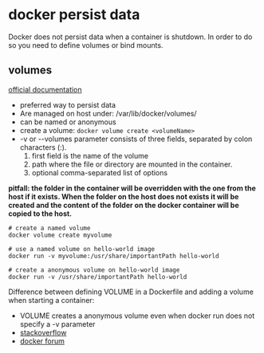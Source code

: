 # docker persist data

Docker does not persist data when a container is shutdown. In order to do so you need to define volumes or bind mounts.

## volumes

[official documentation](https://docs.docker.com/storage/volumes/)


- preferred way to persist data
- Are managed on host under: /var/lib/docker/volumes/
- can be named or anonymous
- create a volume: `docker volume create <volumeName>`
- -v  or --volumes parameter consists of three fields, separated by colon characters (:).
    1.  first field is the name of the volume
    2.  path where the file or directory are mounted in the container.
    3.  optional comma-separated list of options

**pitfall: the folder in the container will be overridden with the one from the host if it exists. When the folder on the host does not exists it will be created and the content of the folder on the docker container will be copied to the host.**


```shell
# create a named volume
docker volume create myvolume

# use a named volume on hello-world image
docker run -v myvolume:/usr/share/importantPath hello-world

# create a anonymous volume on hello-world image
docker run -v /usr/share/importantPath hello-world
```

Difference between defining VOLUME in a Dockerfile and adding a volume when starting a container:

- VOLUME creates a anonymous volume even when docker run does not specify a -v parameter
- [stackoverflow](https://stackoverflow.com/questions/40163036/difference-between-volume-declaration-in-dockerfile-and-v-as-docker-run-paramet)
- [docker forum](https://forums.docker.com/t/whats-the-difference-between-adding-volume-in-a-dockerfile-and-running-an-image-with-volume/17480)